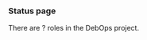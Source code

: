 ### Status page

There are <span id="role_count">?</span> roles in the DebOps project.

<table id="status">
  <tbody>
  </tbody>
</table>
